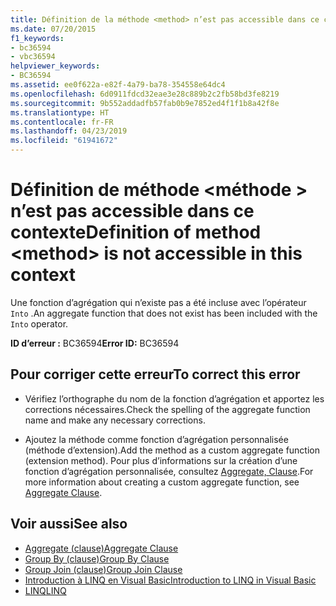 ```yaml
---
title: Définition de la méthode <method> n’est pas accessible dans ce contexte
ms.date: 07/20/2015
f1_keywords:
- bc36594
- vbc36594
helpviewer_keywords:
- BC36594
ms.assetid: ee0f622a-e82f-4a79-ba78-354558e64dc4
ms.openlocfilehash: 6d0911fdcd32eae3e28c889b2c2fb58bd3fe8219
ms.sourcegitcommit: 9b552addadfb57fab0b9e7852ed4f1f1b8a42f8e
ms.translationtype: HT
ms.contentlocale: fr-FR
ms.lasthandoff: 04/23/2019
ms.locfileid: "61941672"
---
```

# <a name="definition-of-method-method-is-not-accessible-in-this-context"></a><span data-ttu-id="d483f-102">Définition de méthode \<méthode > n’est pas accessible dans ce contexte</span><span class="sxs-lookup"><span data-stu-id="d483f-102">Definition of method \<method> is not accessible in this context</span></span>
<span data-ttu-id="d483f-103">Une fonction d’agrégation qui n’existe pas a été incluse avec l’opérateur `Into` .</span><span class="sxs-lookup"><span data-stu-id="d483f-103">An aggregate function that does not exist has been included with the `Into` operator.</span></span>  
  
 <span data-ttu-id="d483f-104">**ID d’erreur :** BC36594</span><span class="sxs-lookup"><span data-stu-id="d483f-104">**Error ID:** BC36594</span></span>  
  
## <a name="to-correct-this-error"></a><span data-ttu-id="d483f-105">Pour corriger cette erreur</span><span class="sxs-lookup"><span data-stu-id="d483f-105">To correct this error</span></span>  
  
- <span data-ttu-id="d483f-106">Vérifiez l’orthographe du nom de la fonction d’agrégation et apportez les corrections nécessaires.</span><span class="sxs-lookup"><span data-stu-id="d483f-106">Check the spelling of the aggregate function name and make any necessary corrections.</span></span>  
  
- <span data-ttu-id="d483f-107">Ajoutez la méthode comme fonction d’agrégation personnalisée (méthode d’extension).</span><span class="sxs-lookup"><span data-stu-id="d483f-107">Add the method as a custom aggregate function (extension method).</span></span> <span data-ttu-id="d483f-108">Pour plus d’informations sur la création d’une fonction d’agrégation personnalisée, consultez [Aggregate, Clause](../../visual-basic/language-reference/queries/aggregate-clause.md).</span><span class="sxs-lookup"><span data-stu-id="d483f-108">For more information about creating a custom aggregate function, see [Aggregate Clause](../../visual-basic/language-reference/queries/aggregate-clause.md).</span></span>  
  
## <a name="see-also"></a><span data-ttu-id="d483f-109">Voir aussi</span><span class="sxs-lookup"><span data-stu-id="d483f-109">See also</span></span>

- [<span data-ttu-id="d483f-110">Aggregate (clause)</span><span class="sxs-lookup"><span data-stu-id="d483f-110">Aggregate Clause</span></span>](../../visual-basic/language-reference/queries/aggregate-clause.md)
- [<span data-ttu-id="d483f-111">Group By (clause)</span><span class="sxs-lookup"><span data-stu-id="d483f-111">Group By Clause</span></span>](../../visual-basic/language-reference/queries/group-by-clause.md)
- [<span data-ttu-id="d483f-112">Group Join (clause)</span><span class="sxs-lookup"><span data-stu-id="d483f-112">Group Join Clause</span></span>](../../visual-basic/language-reference/queries/group-join-clause.md)
- [<span data-ttu-id="d483f-113">Introduction à LINQ en Visual Basic</span><span class="sxs-lookup"><span data-stu-id="d483f-113">Introduction to LINQ in Visual Basic</span></span>](../../visual-basic/programming-guide/language-features/linq/introduction-to-linq.md)
- [<span data-ttu-id="d483f-114">LINQ</span><span class="sxs-lookup"><span data-stu-id="d483f-114">LINQ</span></span>](../../visual-basic/programming-guide/language-features/linq/index.md)
